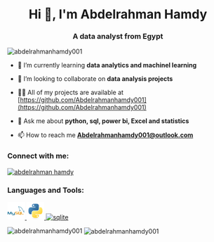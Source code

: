<h1 align="center">Hi 👋, I'm Abdelrahman Hamdy</h1>
<h3 align="center">A data analyst from Egypt</h3>

<p align="left"> <img src="https://komarev.com/ghpvc/?username=abdelrahmanhamdy001&label=Profile%20views&color=0e75b6&style=flat" alt="abdelrahmanhamdy001" /> </p>

- 🌱 I’m currently learning **data analytics and machinel learning**

- 👯 I’m looking to collaborate on **data analysis projects**

- 👨‍💻 All of my projects are available at [https://github.com/Abdelrahmanhamdy001](https://github.com/Abdelrahmanhamdy001)

- 💬 Ask me about **python, sql, power bi, Excel and statistics**

- 📫 How to reach me **Abdelrahmanhamdy001@outlook.com**

<h3 align="left">Connect with me:</h3>
<p align="left">
<a href="https://linkedin.com/in/abdelrahman hamdy" target="blank"><img align="center" src="https://raw.githubusercontent.com/rahuldkjain/github-profile-readme-generator/master/src/images/icons/Social/linked-in-alt.svg" alt="abdelrahman hamdy" height="30" width="40" /></a>
</p>

<h3 align="left">Languages and Tools:</h3>
<p align="left"> <a href="https://www.mysql.com/" target="_blank" rel="noreferrer"> <img src="https://raw.githubusercontent.com/devicons/devicon/master/icons/mysql/mysql-original-wordmark.svg" alt="mysql" width="40" height="40"/> </a> <a href="https://www.python.org" target="_blank" rel="noreferrer"> <img src="https://raw.githubusercontent.com/devicons/devicon/master/icons/python/python-original.svg" alt="python" width="40" height="40"/> </a> <a href="https://www.sqlite.org/" target="_blank" rel="noreferrer"> <img src="https://www.vectorlogo.zone/logos/sqlite/sqlite-icon.svg" alt="sqlite" width="40" height="40"/> </a> </p>

<p><img align="left" src="https://github-readme-stats.vercel.app/api/top-langs?username=abdelrahmanhamdy001&show_icons=true&locale=en&layout=compact" alt="abdelrahmanhamdy001" /></p>

<p>&nbsp;<img align="center" src="https://github-readme-stats.vercel.app/api?username=abdelrahmanhamdy001&show_icons=true&locale=en" alt="abdelrahmanhamdy001" /></p>
